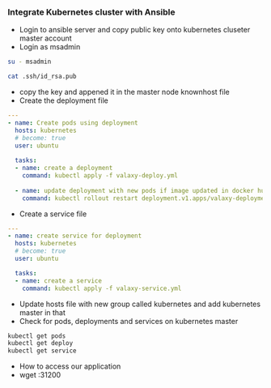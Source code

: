 ### Integrate Kubernetes cluster with Ansible
* Login to ansible server and copy public key onto kubernetes cluseter master account
* Login as msadmin
``` bash
su - msadmin
```
``` bash 
cat .ssh/id_rsa.pub 
```
* copy the key and appened it in the master node knownhost file
* Create the deployment file
``` yaml
---
- name: Create pods using deployment 
  hosts: kubernetes 
  # become: true
  user: ubuntu
 
  tasks: 
  - name: create a deployment
    command: kubectl apply -f valaxy-deploy.yml
 
  - name: update deployment with new pods if image updated in docker hub
    command: kubectl rollout restart deployment.v1.apps/valaxy-deployment
```
* Create a service file
``` yaml
---
- name: create service for deployment
  hosts: kubernetes
  # become: true
  user: ubuntu

  tasks:
  - name: create a service
    command: kubectl apply -f valaxy-service.yml
```
* Update hosts file with new group called kubernetes and add kubernetes master in that
* Check for pods, deployments and services on kubernetes master
``` bash 
kubectl get pods 
kubectl get deploy 
kubectl get service 
```
* How to access our application 
* wget <kubernetes-Master-IP>:31200




